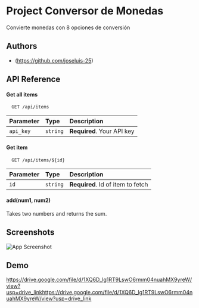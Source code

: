 
# Project Conversor de Monedas
Convierte monedas con 8 opciones de conversión


## Authors

- (https://github.com/joseluis-25)


## API Reference

#### Get all items

```https://www.exchangerate-api.com/docs/overview
  GET /api/items
```

| Parameter | Type     | Description                |
| :-------- | :------- | :------------------------- |
| `api_key` | `string` | **Required**. Your API key |

#### Get item

```http
  GET /api/items/${id}
```

| Parameter | Type     | Description                       |
| :-------- | :------- | :-------------------------------- |
| `id`      | `string` | **Required**. Id of item to fetch |

#### add(num1, num2)

Takes two numbers and returns the sum.


## Screenshots

![App Screenshot](https://drive.google.com/file/d/1XQ6D_lg1RT9LswO6rmm04nuahMX9yreW/view?usp=drive_link)


## Demo

https://drive.google.com/file/d/1XQ6D_lg1RT9LswO6rmm04nuahMX9yreW/view?usp=drive_linkhttps://drive.google.com/file/d/1XQ6D_lg1RT9LswO6rmm04nuahMX9yreW/view?usp=drive_link

